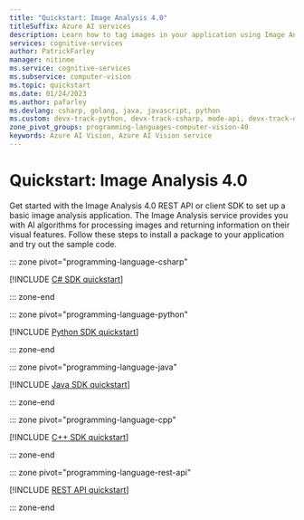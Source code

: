 ```yaml
---
title: "Quickstart: Image Analysis 4.0"
titleSuffix: Azure AI services
description: Learn how to tag images in your application using Image Analysis 4.0 through a native client SDK in the language of your choice.
services: cognitive-services
author: PatrickFarley
manager: nitinme
ms.service: cognitive-services
ms.subservice: computer-vision
ms.topic: quickstart
ms.date: 01/24/2023
ms.author: pafarley
ms.devlang: csharp, golang, java, javascript, python
ms.custom: devx-track-python, devx-track-csharp, mode-api, devx-track-dotnet
zone_pivot_groups: programming-languages-computer-vision-40
keywords: Azure AI Vision, Azure AI Vision service
---
```


# Quickstart: Image Analysis 4.0

Get started with the Image Analysis 4.0 REST API or client SDK to set up a basic image analysis application. The Image Analysis service provides you with AI algorithms for processing images and returning information on their visual features. Follow these steps to install a package to your application and try out the sample code.

::: zone pivot="programming-language-csharp"

[!INCLUDE [C# SDK quickstart](../includes/quickstarts-sdk/image-analysis-csharp-sdk-40.md)]

::: zone-end

::: zone pivot="programming-language-python"

[!INCLUDE [Python SDK quickstart](../includes/quickstarts-sdk/image-analysis-python-sdk-40.md)]

::: zone-end

::: zone pivot="programming-language-java"

[!INCLUDE [Java SDK quickstart](../includes/quickstarts-sdk/image-analysis-java-sdk-40.md)]

::: zone-end

::: zone pivot="programming-language-cpp"

[!INCLUDE [C++ SDK quickstart](../includes/quickstarts-sdk/image-analysis-cpp-sdk-40.md)]

::: zone-end

::: zone pivot="programming-language-rest-api"

[!INCLUDE [REST API quickstart](../includes/image-analysis-curl-quickstart-40.md)]

::: zone-end
